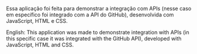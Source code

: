 Essa aplicação foi feita para demonstrar a integração com APIs (nesse caso em específico foi integrado com a API do GitHub), desenvolvida com JavaScript, HTML e CSS.

English: This application was made to demonstrate integration with APIs (in this specific case it was integrated with the GitHub API), developed with JavaScript, HTML and CSS.
